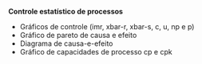 **Controle estatístico de processos**

-  Gráficos de controle (imr, xbar-r, xbar-s, c, u, np e p)
-  Gráfico de pareto de causa e efeito
-  Diagrama de causa-e-efeito
-  Gráfico de capacidades de processo cp e cpk
